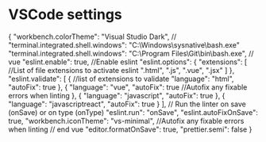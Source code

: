 # VSCode settings

{
"workbench.colorTheme": "Visual Studio Dark",
// "terminal.integrated.shell.windows": "C:\\Windows\\sysnative\\bash.exe"
"terminal.integrated.shell.windows": "C:\\Program Files\\Git\\bin\\bash.exe",
// vue
"eslint.enable": true, //Enable eslint
"eslint.options": {
"extensions": [ //List of file extensions to activate eslint
".html",
".js",
".vue",
".jsx"
]
},
"eslint.validate": [
{ //list of extensions to validate
"language": "html",
"autoFix": true
},
{
"language": "vue",
"autoFix": true //Autofix any fixable errors when linting
},
{
"language": "javascript",
"autoFix": true
},
{
"language": "javascriptreact",
"autoFix": true
}
],
// Run the linter on save (onSave) or on type (onType)
"eslint.run": "onSave",
"eslint.autoFixOnSave": true,
"workbench.iconTheme": "vs-minimal", //Autofix any fixable errors when linting
// end vue
"editor.formatOnSave": true,
"prettier.semi": false
}

